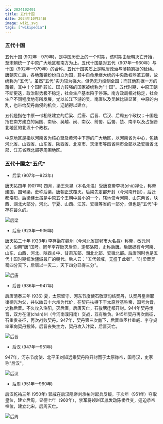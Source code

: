 ```yaml
---
id: 2024102401
title: 五代十国
date: 2024年10月24日
image: wiki.svg
tags: ["wikipedia"]
---
```



### 五代十国

五代十国 (902年－979年)，是中国历史上的一个时期，该时期由唐朝灭亡开始，至宋朝统一了中原广大地区和南方为止。五代十国是对五代（907年—960年）与十国（902年—979年）的合称。五代十国实质上是晚唐政治与藩镇割据的延续。唐朝灭亡后，各地藩镇纷纷自立为国，其中自命承继大统的中央政权鼎革五朝，故统称为"五代"。虽然"五代"实力较为强大，但仍无力控制全国；而其他割据一方的藩镇，其中十个国祚较长、国力较强的国家被统称为"十国"。五代时期，中原王朝不断更迭，政治形势极不稳定，社会生产基本陷于停滞。南方政局相对稳定，社会生产不同程度地有所发展，尤以长江下游的吴、南唐以及吴越比较显著。中原的内乱，也带给契丹南侵的机会，辽朝得以建立。

五代是指在中原一带相继建立的后梁、后唐、后晋、后汉、后周五个政权；十国是指在南方建立的吴国、南唐、吴越、闽、南汉、前蜀、后蜀、楚、南平以及占据晋北地区的北汉十个政权。
  
中原地区是指以河南省为核心延及黄河中下游的广大地区，以河南省为中心，包括河北省、山西省、山东省、陕西省、北京市、天津市等四省两市全部以及安徽省北部、江苏省西北部等周围地区。


### 五代十国之"五代"

- 后梁 (907年—923年)

唐天祐四年 (907年) 四月，梁王朱晃（本名朱温）受唐哀帝李柷(chù)禅让，称帝建国，国号梁，史称后梁，唐朝正式覆灭。后梁先定都开封（今河南开封），后迁都洛阳。后梁疆土虽是中原五个王朝中最小的一个，辖地仅今河南、山东两省，陕西、湖北大部分，河北、宁夏、山西、江苏、安徽等省的一部分，但也是"五代"中存在最久的。

![后梁](https://loongzxl.com/blogs/20241024后梁.png)


- 后唐 (923年—936年)

唐天祐二十年 (923年) 李存勖在魏州（今河北省邯郸市大名县）称帝，改元同光，沿用"唐"国号。同年李存勖灭后梁，定都洛阳，史称后唐。后唐据有今河南、山东、山西、河北、陕西关中、甘肃东部、湖北北部、安徽北部。后唐同时也是五代十国时期统治疆域最广的朝代。后人云："五代领域，无盛于此者"、"时梁晋吴蜀四分天下，后唐以一灭二，天下四分已得三分"。

![后唐](https://loongzxl.com/blogs/20241024后唐.png)


- 后晋 (936年—947年)

后唐清泰三年 (936) 夏，太原留守、河东节度使石敬瑭勾结契丹，认契丹皇帝耶律德光为父，并以幽云十六州为代价，在契丹扶持下于太原登基称帝，国号为晋，史称后晋。不久攻入洛阳，灭后唐。后唐灭亡，石敬瑭迁都开封。944年契丹伐晋，双方在澶(chán)州（今河南濮阳南）交战，互有胜负。945年契丹再次南征，石重贵亲征，再次战败契丹。947年，契丹第三次南下，后晋重臣杜重威、李守貞率軍向契丹投降，后晋丧失主力，契丹攻入汴梁，后晋灭亡。

![后晋](https://loongzxl.com/blogs/20241024后晋后汉.png)


- 后汉 (947年—951年)

947年，河东节度使、北平王刘知远乘契丹陷开封而于太原称帝，国号汉，史家称"后汉"。

![后汉](https://loongzxl.com/blogs/20241024后晋后汉.png)


- 后周 (951年—960年)

后汉乾祐三年 (950年) 郭威在后汉隐帝刘承祐时起兵反叛，于次年（951年）夺取皇位，建立后周。显德七年（960年），禁军将领赵匡胤发动陈桥兵变，逼迫恭帝禅位，建立北宋，后周灭亡。

![后周](https://loongzxl.com/blogs/20241024后周.png)


